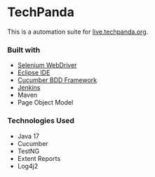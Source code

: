 # TechPanda

This is a automation suite for [live.techpanda.org](http://live.techpanda.org/index.php/).

### Built with

- [Selenium WebDriver](https://www.selenium.dev/documentation/webdriver/)
- [Eclipse IDE](https://www.eclipse.org/ide/)
- [Cucumber BDD Framework](https://cucumber.io/)
- [Jenkins](https://www.jenkins.io/)
- Maven
- Page Object Model

### Technologies Used
- Java 17
- Cucumber
- TestNG
- Extent Reports
- Log4j2

